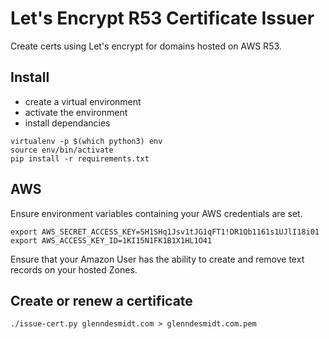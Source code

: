 # Let's Encrypt R53 Certificate Issuer

Create certs using Let's encrypt for domains hosted on AWS R53.

## Install

* create a virtual environment
* activate the environment
* install dependancies

```
virtualenv -p $(which python3) env
source env/bin/activate
pip install -r requirements.txt
```

## AWS
Ensure environment variables containing your AWS credentials are set.
```
export AWS_SECRET_ACCESS_KEY=SH1SHq1Jsv1tJG1qFT1!DR1Qb1161s1UJlI18i01
export AWS_ACCESS_KEY_ID=1KI15N1FK1B1X1HL1O41
```

Ensure that your Amazon User has the ability to create and remove text records on your hosted Zones.


## Create or renew a certificate
```
./issue-cert.py glenndesmidt.com > glenndesmidt.com.pem
```
